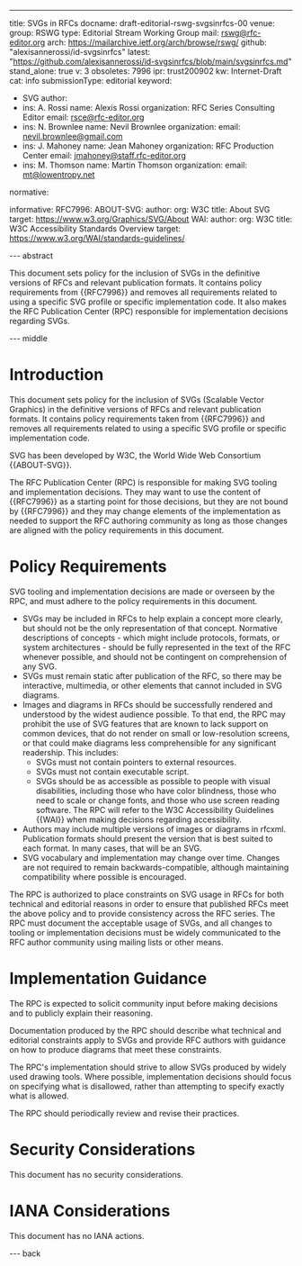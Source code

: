 ---
title: SVGs in RFCs
docname: draft-editorial-rswg-svgsinrfcs-00
venue:
  group: RSWG
  type: Editorial Stream Working Group
  mail: rswg@rfc-editor.org
  arch: https://mailarchive.ietf.org/arch/browse/rswg/
  github: "alexisannerossi/id-svgsinrfcs"
  latest: "https://github.com/alexisannerossi/id-svgsinrfcs/blob/main/svgsinrfcs.md"
stand_alone: true
v: 3
obsoletes: 7996
ipr: trust200902
kw: Internet-Draft
cat: info
submissionType: editorial
keyword:
 - SVG
author:
  -
    ins: A. Rossi
    name: Alexis Rossi
    organization: RFC Series Consulting Editor
    email: rsce@rfc-editor.org
  -
    ins: N. Brownlee
    name: Nevil Brownlee
    organization:
    email: nevil.brownlee@gmail.com
  -
    ins: J. Mahoney
    name: Jean Mahoney
    organization: RFC Production Center
    email: jmahoney@staff.rfc-editor.org
  -
    ins: M. Thomson
    name: Martin Thomson
    organization:
    email: mt@lowentropy.net

normative:


informative:
  RFC7996:
  ABOUT-SVG:
    author:
      org: W3C
    title: About SVG
    target: https://www.w3.org/Graphics/SVG/About
  WAI:
    author:
      org: W3C
    title: W3C Accessibility Standards Overview
    target: https://www.w3.org/WAI/standards-guidelines/

--- abstract

This document sets policy for the inclusion of SVGs in the definitive versions of RFCs and relevant publication formats. It contains policy requirements from {{RFC7996}} and removes all requirements related to using a specific SVG profile or specific implementation code. It also makes the RFC Publication Center (RPC) responsible for implementation decisions regarding SVGs.

--- middle

# Introduction

This document sets policy for the inclusion of SVGs (Scalable Vector Graphics) in the definitive versions of RFCs and relevant publication formats. It contains policy requirements taken from {{RFC7996}} and removes all requirements related to using a specific SVG profile or specific implementation code.

SVG has been developed by W3C, the World Wide Web Consortium {{ABOUT-SVG}}.

The RFC Publication Center (RPC) is responsible for making SVG tooling and implementation decisions. They may want to use the content of {{RFC7996}} as a starting point for those decisions, but they are not bound by {{RFC7996}} and they may change elements of the implementation as needed to support the RFC authoring community as long as those changes are aligned with the policy requirements in this document.

# Policy Requirements

SVG tooling and implementation decisions are made or overseen by the RPC, and must adhere to the policy requirements in this document.

* SVGs may be included in RFCs to help explain a concept more clearly, but should not be the only representation of that concept. Normative descriptions of concepts - which might include protocols, formats, or system architectures - should be fully represented in the text of the RFC whenever possible, and should not be contingent on comprehension of any SVG.
* SVGs must remain static after publication of the RFC, so there may be interactive, multimedia, or other elements that cannot included in SVG diagrams.
* Images and diagrams in RFCs should be successfully rendered and understood by the widest audience possible. To that end, the RPC may prohibit the use of SVG features that are known to lack support on common devices, that do not render on small or low-resolution screens, or that could make diagrams less comprehensible for any significant readership. This includes:
  * SVGs must not contain pointers to external resources.
  * SVGs must not contain executable script.
  * SVGs should be as accessible as possible to people with visual disabilities, including those who have color blindness, those who need to scale or change fonts, and those who use screen reading software. The RPC will refer to the W3C Accessibility Guidelines {{WAI}} when making decisions regarding accessibility.
* Authors may include multiple versions of images or diagrams in rfcxml.  Publication formats should present the version that is best suited to each format.  In many cases, that will be an SVG.
* SVG vocabulary and implementation may change over time. Changes are not required to remain backwards-compatible, although maintaining compatibility where possible is encouraged.

The RPC is authorized to place constraints on SVG usage in RFCs for both technical and editorial reasons
in order to ensure that published RFCs meet the above policy
and to provide consistency across the RFC series.
The RPC must document the acceptable usage of SVGs, and all changes to tooling or implementation decisions must be widely communicated to the RFC author community using mailing lists or other means.

# Implementation Guidance

The RPC is expected to solicit community input before making decisions and to publicly explain their reasoning.

Documentation produced by the RPC should describe what technical and editorial constraints apply to SVGs
and provide RFC authors with guidance on how to produce diagrams that meet these constraints.

The RPC's implementation should strive to allow SVGs produced by widely used drawing tools.
Where possible, implementation decisions should focus on specifying what is disallowed, rather than attempting to specify exactly what is allowed.

The RPC should periodically review and revise their practices.

# Security Considerations

This document has no security considerations.


# IANA Considerations

This document has no IANA actions.


--- back
